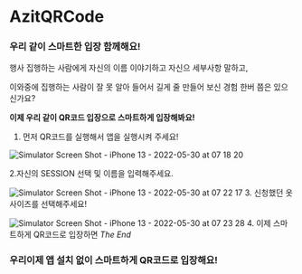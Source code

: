 # AzitQRCode
### 우리 같이 스마트한 입장 함께해요!

행사 집행하는 사람에게 자신의 이름 이야기하고 자신으 세부사항 말하고,

이와중에 집행하는 사람이 잘 못 알아 들어서 길게 줄 만들어 보신 경험 한버 쯤은 있으신가요?

**이제 우리 같이 QR코드 입장으로 스마트하게 입장해봐요!**

1. 먼저 QR코드를 실행해서 앱을 실행시켜 주세요!

![Simulator Screen Shot - iPhone 13 - 2022-05-30 at 07 18 20](https://user-images.githubusercontent.com/55151796/170893580-0224aba3-0233-4291-944e-268a918b5ea4.png)

2.자신의 SESSION 선택 및 이름을 입력해주세요.

![Simulator Screen Shot - iPhone 13 - 2022-05-30 at 07 22 17](https://user-images.githubusercontent.com/55151796/170893623-4269801c-7bdd-4485-81e0-9e78c8b90050.png)
3. 신청했던 옷 사이즈를 선택해주세요!

![Simulator Screen Shot - iPhone 13 - 2022-05-30 at 07 23 28](https://user-images.githubusercontent.com/55151796/170893648-e60d907f-126b-49a0-91c2-5faa0d155c69.png)
4. 이제 스마트하게 QR코드로 입장하면 *The End*

### 우리이제 앱 설치 없이 스마트하게 QR코드로 입장해요!
